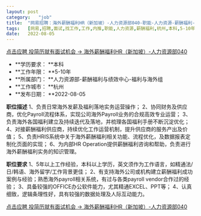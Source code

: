 ```yaml
---
layout:	post
category:	"job"
title:	"网易招聘：海外薪酬福利HR（新加坡）-人力资源部040-职能-人力资源-薪酬福利-杭州本科5-10年"
tags:	[网易,招聘,面试,找工作,工作,内推,职能,人力资源,薪酬福利,杭州,本科,5-10年]
date:	2022-08-05
---
```


[点击应聘 投简历就有面试机会 -> 海外薪酬福利HR（新加坡）-人力资源部040](http://mobile.bole.netease.com/bole/boleDetail?id=40179&employeeId=346f03c3cda5f04c&key=all)



- **学历要求： **本科
- **工作年限： **5-10年
- **所属部门： **人力资源部-薪酬福利与绩效中心-福利与海外组
- **工作城市： **杭州
- **发布日期： **2022-08-05



**职位描述**
1、负责日常海外发薪及福利落地实务运营操作；
2、协同财务及供应商，优化Payroll流程体系，实现公司海外Payroll业务的合规高效专业运营；
3、负责海外各国福利建立及持续迭代及落地，并梳理各国福利手册不断沉淀优化；
4、对接薪酬福利供应商，持续优化工作运营机制，提升供应商的服务产出及价值；
5、负责HRIS系统中关于海外薪酬福利相关功能、流程优化，及数据报表定制化页面的实现；
6、为内部HR Operation提供薪酬福利咨询和帮助，负责进行海外薪酬福利实务的知识管理。



**职位要求**
1、5年以上工作经验，本科以上学历，英文须作为工作语言，如精通法/日/韩语、海外留学/工作背景更佳；
2、有支持海外公司或机构建立薪酬福利成功案例与经验；熟悉海外payroll相关系统，有过与各类payroll vendor合作过的经验；
3、具备较强的OFFICE办公软件能力，尤其精通EXCEL、PPT等；
4、认真细致，逻辑条理性好，具有较强的数据处理及人际互动能力。



[点击应聘 投简历就有面试机会 -> 海外薪酬福利HR（新加坡）-人力资源部040](http://mobile.bole.netease.com/bole/boleDetail?id=40179&employeeId=346f03c3cda5f04c&key=all)